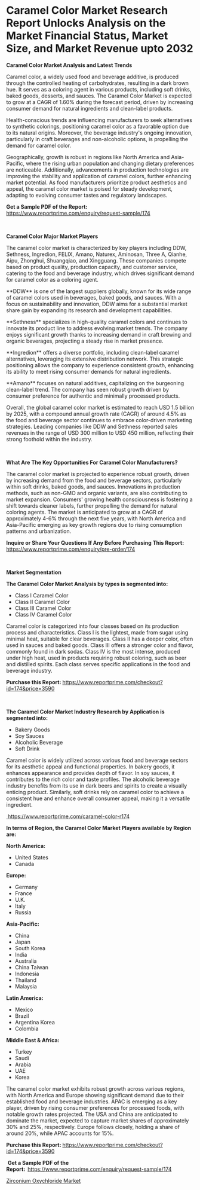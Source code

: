 <p><h1>Caramel Color Market Research Report Unlocks Analysis on the Market Financial Status, Market Size, and Market Revenue upto 2032</h1></p><p><strong>Caramel Color Market Analysis and Latest Trends</strong></p>
<p><p>Caramel color, a widely used food and beverage additive, is produced through the controlled heating of carbohydrates, resulting in a dark brown hue. It serves as a coloring agent in various products, including soft drinks, baked goods, desserts, and sauces. The Caramel Color Market is expected to grow at a CAGR of 1.60% during the forecast period, driven by increasing consumer demand for natural ingredients and clean-label products. </p><p>Health-conscious trends are influencing manufacturers to seek alternatives to synthetic colorings, positioning caramel color as a favorable option due to its natural origins. Moreover, the beverage industry's ongoing innovation, particularly in craft beverages and non-alcoholic options, is propelling the demand for caramel color. </p><p>Geographically, growth is robust in regions like North America and Asia-Pacific, where the rising urban population and changing dietary preferences are noticeable. Additionally, advancements in production technologies are improving the stability and application of caramel colors, further enhancing market potential. As food manufacturers prioritize product aesthetics and appeal, the caramel color market is poised for steady development, adapting to evolving consumer tastes and regulatory landscapes.</p></p>
<p><strong>Get a Sample PDF of the Report:&nbsp;</strong> <a href="https://www.reportprime.com/enquiry/request-sample/174?utm_campaign=3183&utm_medium=2&utm_source=Github&utm_content=ia&utm_term=24032025&utm_id=caramel-color">https://www.reportprime.com/enquiry/request-sample/174</a></p>
<p>&nbsp;</p>
<p><strong>Caramel Color Major Market Players</strong></p>
<p><p>The caramel color market is characterized by key players including DDW, Sethness, Ingredion, FELIX, Amano, Naturex, Aminosan, Three A, Qianhe, Aipu, Zhonghui, Shuangqiao, and Xingguang. These companies compete based on product quality, production capacity, and customer service, catering to the food and beverage industry, which drives significant demand for caramel color as a coloring agent.</p><p>**DDW** is one of the largest suppliers globally, known for its wide range of caramel colors used in beverages, baked goods, and sauces. With a focus on sustainability and innovation, DDW aims for a substantial market share gain by expanding its research and development capabilities.</p><p>**Sethness** specializes in high-quality caramel colors and continues to innovate its product line to address evolving market trends. The company enjoys significant growth thanks to increasing demand in craft brewing and organic beverages, projecting a steady rise in market presence.</p><p>**Ingredion** offers a diverse portfolio, including clean-label caramel alternatives, leveraging its extensive distribution network. This strategic positioning allows the company to experience consistent growth, enhancing its ability to meet rising consumer demands for natural ingredients.</p><p>**Amano** focuses on natural additives, capitalizing on the burgeoning clean-label trend. The company has seen robust growth driven by consumer preference for authentic and minimally processed products.</p><p>Overall, the global caramel color market is estimated to reach USD 1.5 billion by 2025, with a compound annual growth rate (CAGR) of around 4.5% as the food and beverage sector continues to embrace color-driven marketing strategies. Leading companies like DDW and Sethness reported sales revenues in the range of USD 300 million to USD 450 million, reflecting their strong foothold within the industry.</p></p>
<p>&nbsp;</p>
<p><strong>What Are The Key Opportunities For Caramel Color Manufacturers?</strong></p>
<p><p>The caramel color market is projected to experience robust growth, driven by increasing demand from the food and beverage sectors, particularly within soft drinks, baked goods, and sauces. Innovations in production methods, such as non-GMO and organic variants, are also contributing to market expansion. Consumers' growing health consciousness is fostering a shift towards cleaner labels, further propelling the demand for natural coloring agents. The market is anticipated to grow at a CAGR of approximately 4-6% through the next five years, with North America and Asia-Pacific emerging as key growth regions due to rising consumption patterns and urbanization.</p></p>
<p><strong>Inquire or Share Your Questions If Any Before Purchasing This Report:</strong> <a href="https://www.reportprime.com/enquiry/pre-order/174?utm_campaign=3183&utm_medium=2&utm_source=Github&utm_content=ia&utm_term=24032025&utm_id=caramel-color">https://www.reportprime.com/enquiry/pre-order/174</a></p>
<p>&nbsp;</p>
<p><strong>Market Segmentation</strong></p>
<p><strong>The Caramel Color Market Analysis by types is segmented into:</strong></p>
<p><ul><li>Class I Caramel Color</li><li>Class II Caramel Color</li><li>Class III Caramel Color</li><li>Class IV Caramel Color</li></ul></p>
<p><p>Caramel color is categorized into four classes based on its production process and characteristics. Class I is the lightest, made from sugar using minimal heat, suitable for clear beverages. Class II has a deeper color, often used in sauces and baked goods. Class III offers a stronger color and flavor, commonly found in dark sodas. Class IV is the most intense, produced under high heat, used in products requiring robust coloring, such as beer and distilled spirits. Each class serves specific applications in the food and beverage industry.</p></p>
<p><strong>Purchase this Report:&nbsp;</strong><a href="https://www.reportprime.com/checkout?id=174&price=3590&utm_campaign=3183&utm_medium=2&utm_source=Github&utm_content=ia&utm_term=24032025&utm_id=caramel-color">https://www.reportprime.com/checkout?id=174&price=3590</a></p>
<p>&nbsp;</p>
<p><strong>The Caramel Color Market Industry Research by Application is segmented into:</strong></p>
<p><ul><li>Bakery Goods</li><li>Soy Sauces</li><li>Alcoholic Beverage</li><li>Soft Drink</li></ul></p>
<p><p>Caramel color is widely utilized across various food and beverage sectors for its aesthetic appeal and functional properties. In bakery goods, it enhances appearance and provides depth of flavor. In soy sauces, it contributes to the rich color and taste profiles. The alcoholic beverage industry benefits from its use in dark beers and spirits to create a visually enticing product. Similarly, soft drinks rely on caramel color to achieve a consistent hue and enhance overall consumer appeal, making it a versatile ingredient.</p></p>
<p><a href="https://www.reportprime.com/caramel-color-r174?utm_campaign=3183&utm_medium=2&utm_source=Github&utm_content=ia&utm_term=24032025&utm_id=caramel-color">&nbsp;https://www.reportprime.com/caramel-color-r174</a></p>
<p><strong>In terms of Region, the Caramel Color Market Players available by Region are:</strong></p>
<p>
    <p> <strong> North America: </strong>
        <ul>
            <li>United States</li>
            <li>Canada</li>
        </ul>
        </p> 
    <p> <strong> Europe: </strong>
        <ul>
            <li>Germany</li>
            <li>France</li>
            <li>U.K.</li>
            <li>Italy</li>
            <li>Russia</li>
        </ul>
        </p> 
    <p> <strong> Asia-Pacific: </strong>
        <ul>
            <li>China</li>
            <li>Japan</li>
            <li>South Korea</li>
            <li>India</li>
            <li>Australia</li>
            <li>China Taiwan</li>
            <li>Indonesia</li>
            <li>Thailand</li>
            <li>Malaysia</li>
        </ul>
        </p> 
    <p> <strong> Latin America: </strong>
        <ul>
            <li>Mexico</li>
            <li>Brazil</li>
            <li>Argentina Korea</li>
            <li>Colombia</li>
        </ul>
        </p> 
    <p> <strong> Middle East & Africa: </strong>
        <ul>
            <li>Turkey</li>
            <li>Saudi</li>
            <li>Arabia</li>
            <li>UAE</li>
            <li>Korea</li>
        </ul>
    </p>
    </p>
<p><p>The caramel color market exhibits robust growth across various regions, with North America and Europe showing significant demand due to their established food and beverage industries. APAC is emerging as a key player, driven by rising consumer preferences for processed foods, with notable growth rates projected. The USA and China are anticipated to dominate the market, expected to capture market shares of approximately 30% and 25%, respectively. Europe follows closely, holding a share of around 20%, while APAC accounts for 15%.</p></p>
<p><strong>Purchase this Report: </strong><a href="https://www.reportprime.com/checkout?id=174&price=3590&utm_campaign=3183&utm_medium=2&utm_source=Github&utm_content=ia&utm_term=24032025&utm_id=caramel-color">https://www.reportprime.com/checkout?id=174&price=3590</a></p>
<p>&nbsp;<strong>Get a Sample PDF of the Report:&nbsp;&nbsp;</strong><a href="https://www.reportprime.com/enquiry/request-sample/174?utm_campaign=3183&utm_medium=2&utm_source=Github&utm_content=ia&utm_term=24032025&utm_id=caramel-color">https://www.reportprime.com/enquiry/request-sample/174</a></p>
<p><strong></strong></p>
<p><p><a href="https://github.com/ugurgyuri/Market-Research-Report-List-1/blob/main/zirconium-oxychloride-market.md?utm_campaign=3183&utm_medium=2&utm_source=Github&utm_content=ia&utm_term=24032025&utm_id=caramel-color">Zirconium Oxychloride Market</a></p></p>